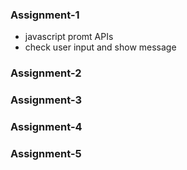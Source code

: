 ### Assignment-1

- javascript promt APIs
- check user input and show message

### Assignment-2

### Assignment-3

### Assignment-4

### Assignment-5


